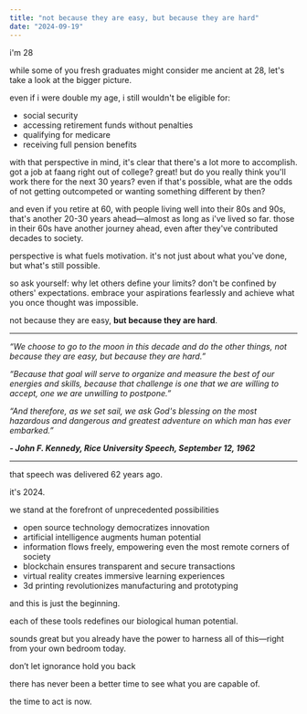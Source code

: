 ```yaml
---
title: "not because they are easy, but because they are hard"
date: "2024-09-19"
---
```


i'm 28

while some of you fresh graduates might consider me ancient at 28, let's take a look at the bigger picture.

even if i were double my age, i still wouldn't be eligible for:

- social security
- accessing retirement funds without penalties
- qualifying for medicare
- receiving full pension benefits

with that perspective in mind, it's clear that there's a lot more to accomplish. got a job at faang right out of college? great! but do you really think you'll work there for the next 30 years? even if that's possible, what are the odds of not getting outcompeted or wanting something different by then?

and even if you retire at 60, with people living well into their 80s and 90s, that's another 20-30 years ahead—almost as long as i've lived so far. those in their 60s have another journey ahead, even after they've contributed decades to society.

perspective is what fuels motivation. it's not just about what you've done, but what's still possible.

so ask yourself: why let others define your limits? don't be confined by others' expectations. embrace your aspirations fearlessly and achieve what you once thought was impossible.

not because they are easy, **but because they are hard**.

---

_“We choose to go to the moon in this decade and do the other things, not because they are easy, but because they are hard.”_

_“Because that goal will serve to organize and measure the best of our energies and skills, because that challenge is one that we are willing to accept, one we are unwilling to postpone.”_

_“And therefore, as we set sail, we ask God's blessing on the most hazardous and dangerous and greatest adventure on which man has ever embarked.”_

**_- John F. Kennedy, Rice University Speech, September 12, 1962_**

---

that speech was delivered 62 years ago.

it's 2024.

we stand at the forefront of unprecedented possibilities

- open source technology democratizes innovation
- artificial intelligence augments human potential
- information flows freely, empowering even the most remote corners of society
- blockchain ensures transparent and secure transactions
- virtual reality creates immersive learning experiences
- 3d printing revolutionizes manufacturing and prototyping

and this is just the beginning.

each of these tools redefines our biological human potential.

sounds great but you already have the power to harness all of this—right from your own bedroom today.

don’t let ignorance hold you back

there has never been a better time to see what you are capable of.

the time to act is now.
